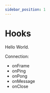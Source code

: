 ```yaml
---
sidebar_position: 1
---
```


# Hooks

Hello World.

Connection:

- onFrame
- onPing
- onPong
- onMessage
- onClose
